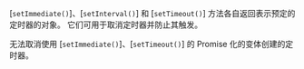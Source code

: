 
[`setImmediate()`]、[`setInterval()`] 和 [`setTimeout()`] 方法各自返回表示预定的定时器的对象。
它们可用于取消定时器并防止其触发。

无法取消使用 [`setImmediate()`]、[`setTimeout()`] 的 Promise 化的变体创建的定时器。

